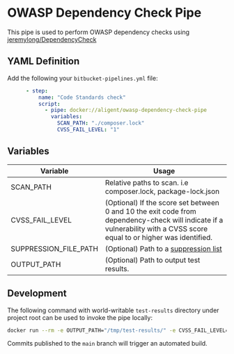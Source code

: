 # OWASP Dependency Check Pipe

This pipe is used to perform OWASP dependency checks using [jeremylong/DependencyCheck](https://github.com/jeremylong/DependencyCheck)

## YAML Definition

Add the following your `bitbucket-pipelines.yml` file:

```yaml
      - step:
          name: "Code Standards check"
          script:
            - pipe: docker://aligent/owasp-dependency-check-pipe
              variables:
                SCAN_PATH: "./composer.lock"
                CVSS_FAIL_LEVEL: "1"
```
## Variables

| Variable              | Usage                                                       |
| --------------------- | ----------------------------------------------------------- |
| SCAN_PATH             | Relative paths to scan. i.e composer.lock, package-lock.json |
| CVSS_FAIL_LEVEL       | (Optional) If the score set between 0 and 10 the exit code from dependency-check will indicate if a vulnerability with a CVSS score equal to or higher was identified. |
| SUPPRESSION_FILE_PATH | (Optional) Path to a [suppression list](https://jeremylong.github.io/DependencyCheck/general/suppression.html) |
| OUTPUT_PATH           | (Optional) Path to output test results. |

## Development

The following command with world-writable `test-results` directory under project root can be used to invoke the pipe locally:

```bash
docker run --rm -e OUTPUT_PATH="/tmp/test-results/" -e CVSS_FAIL_LEVEL=1 -e SCAN_PATH=./composer.lock -v $PWD:/build --workdir=/build aligent/owasp-dependency-check-pipe
```

Commits published to the `main` branch  will trigger an automated build.
